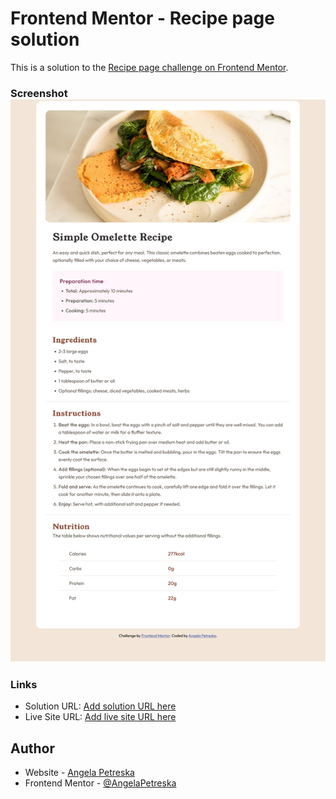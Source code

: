 # Frontend Mentor - Recipe page solution

This is a solution to the [Recipe page challenge on Frontend Mentor](https://www.frontendmentor.io/challenges/recipe-page-KiTsR8QQKm). 

### Screenshot ![FinalReult](image.png)

### Links
- Solution URL: [Add solution URL here](https://github.com/AngelaPetreska/Recipe-page)
- Live Site URL: [Add live site URL here](https://angelapetreska.github.io/Recipe-page/)


## Author
- Website - [Angela Petreska](https://github.com/AngelaPetreska)
- Frontend Mentor - [@AngelaPetreska](https://www.frontendmentor.io/profile/AngelaPetreska)